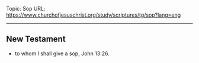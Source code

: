 Topic: Sop
URL: https://www.churchofjesuschrist.org/study/scriptures/tg/sop?lang=eng

---

## New Testament

- to whom I shall give a sop, John 13:26.

